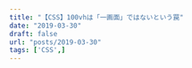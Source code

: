 ```yaml
---
title: "【CSS】100vhは「一画面」ではないという罠"
date: "2019-03-30"
draft: false
url: "posts/2019-03-30"
tags: ['CSS',]
---
```


